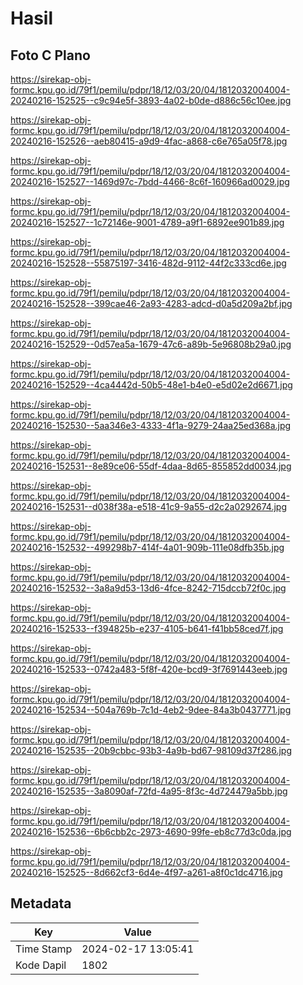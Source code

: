 # Hasil

## Foto C Plano

https://sirekap-obj-formc.kpu.go.id/79f1/pemilu/pdpr/18/12/03/20/04/1812032004004-20240216-152525--c9c94e5f-3893-4a02-b0de-d886c56c10ee.jpg

https://sirekap-obj-formc.kpu.go.id/79f1/pemilu/pdpr/18/12/03/20/04/1812032004004-20240216-152526--aeb80415-a9d9-4fac-a868-c6e765a05f78.jpg

https://sirekap-obj-formc.kpu.go.id/79f1/pemilu/pdpr/18/12/03/20/04/1812032004004-20240216-152527--1469d97c-7bdd-4466-8c6f-160966ad0029.jpg

https://sirekap-obj-formc.kpu.go.id/79f1/pemilu/pdpr/18/12/03/20/04/1812032004004-20240216-152527--1c72146e-9001-4789-a9f1-6892ee901b89.jpg

https://sirekap-obj-formc.kpu.go.id/79f1/pemilu/pdpr/18/12/03/20/04/1812032004004-20240216-152528--55875197-3416-482d-9112-44f2c333cd6e.jpg

https://sirekap-obj-formc.kpu.go.id/79f1/pemilu/pdpr/18/12/03/20/04/1812032004004-20240216-152528--399cae46-2a93-4283-adcd-d0a5d209a2bf.jpg

https://sirekap-obj-formc.kpu.go.id/79f1/pemilu/pdpr/18/12/03/20/04/1812032004004-20240216-152529--0d57ea5a-1679-47c6-a89b-5e96808b29a0.jpg

https://sirekap-obj-formc.kpu.go.id/79f1/pemilu/pdpr/18/12/03/20/04/1812032004004-20240216-152529--4ca4442d-50b5-48e1-b4e0-e5d02e2d6671.jpg

https://sirekap-obj-formc.kpu.go.id/79f1/pemilu/pdpr/18/12/03/20/04/1812032004004-20240216-152530--5aa346e3-4333-4f1a-9279-24aa25ed368a.jpg

https://sirekap-obj-formc.kpu.go.id/79f1/pemilu/pdpr/18/12/03/20/04/1812032004004-20240216-152531--8e89ce06-55df-4daa-8d65-855852dd0034.jpg

https://sirekap-obj-formc.kpu.go.id/79f1/pemilu/pdpr/18/12/03/20/04/1812032004004-20240216-152531--d038f38a-e518-41c9-9a55-d2c2a0292674.jpg

https://sirekap-obj-formc.kpu.go.id/79f1/pemilu/pdpr/18/12/03/20/04/1812032004004-20240216-152532--499298b7-414f-4a01-909b-111e08dfb35b.jpg

https://sirekap-obj-formc.kpu.go.id/79f1/pemilu/pdpr/18/12/03/20/04/1812032004004-20240216-152532--3a8a9d53-13d6-4fce-8242-715dccb72f0c.jpg

https://sirekap-obj-formc.kpu.go.id/79f1/pemilu/pdpr/18/12/03/20/04/1812032004004-20240216-152533--f394825b-e237-4105-b641-f41bb58ced7f.jpg

https://sirekap-obj-formc.kpu.go.id/79f1/pemilu/pdpr/18/12/03/20/04/1812032004004-20240216-152533--0742a483-5f8f-420e-bcd9-3f7691443eeb.jpg

https://sirekap-obj-formc.kpu.go.id/79f1/pemilu/pdpr/18/12/03/20/04/1812032004004-20240216-152534--504a769b-7c1d-4eb2-9dee-84a3b0437771.jpg

https://sirekap-obj-formc.kpu.go.id/79f1/pemilu/pdpr/18/12/03/20/04/1812032004004-20240216-152535--20b9cbbc-93b3-4a9b-bd67-98109d37f286.jpg

https://sirekap-obj-formc.kpu.go.id/79f1/pemilu/pdpr/18/12/03/20/04/1812032004004-20240216-152535--3a8090af-72fd-4a95-8f3c-4d724479a5bb.jpg

https://sirekap-obj-formc.kpu.go.id/79f1/pemilu/pdpr/18/12/03/20/04/1812032004004-20240216-152536--6b6cbb2c-2973-4690-99fe-eb8c77d3c0da.jpg

https://sirekap-obj-formc.kpu.go.id/79f1/pemilu/pdpr/18/12/03/20/04/1812032004004-20240216-152525--8d662cf3-6d4e-4f97-a261-a8f0c1dc4716.jpg


## Metadata

| Key        | Value               |
| ---------- | ------------------- |
| Time Stamp | 2024-02-17 13:05:41 |
| Kode Dapil | 1802                |



